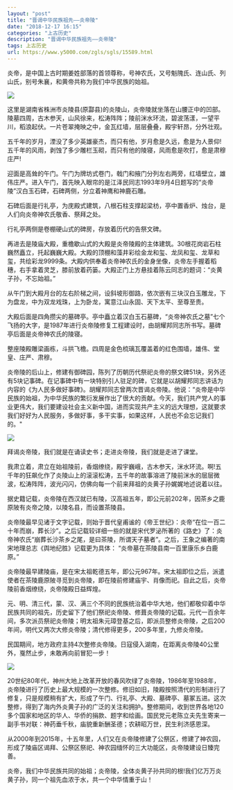```yaml
---
layout: "post"
title: "晋谒中华民族祖先——炎帝陵"
date: "2018-12-17 16:15"
categories: "上古历史"
description: "晋谒中华民族祖先——炎帝陵"
tags: 上古历史
url: https://www.y5000.com/zgls/sgls/15589.html
---
```






炎帝，是中国上古时期姜姓部落的首领尊称，号神农氏，又号魁隗氏、连山氏、列山氏，别号朱襄，和黄帝共称为我们中华民族的始祖。

![](https://img.y5000.com/uploads/allimg/170301/8-1F301153433212.jpg)

这里是湖南省株洲市炎陵县(原酃县)的炎陵山，炎帝陵就坐落在山腰正中的凹部。陵墓四周，古木参天，山风徐来，松涛阵阵；陵前洣水环流，碧波荡漾，一望平川，稻浪起伏。一片苍翠掩映之中，金瓦红墙，层层叠叠，殿宇轩昂，分外壮观。

五千年的岁月，湮没了多少英雄豪杰，而只有他，岁月愈是久远，愈是为人景仰!五千年的风雨，剥蚀了多少雕栏玉砌，而只有他的陵寝，风雨愈是吹打，愈是肃穆庄严!

迎面是高耸的午门。午门为牌坊式卷门，戟门和掖门分列左右两旁，红墙壁立，雄伟庄严。进入午门，首先映入眼帘的是江泽民同志1993年9月4日题写的“炎帝陵”汉白玉石碑，石碑两侧，分立着神鹰和神鹿石雕。

石碑后面是行礼亭，为庑殿式建筑，八根石柱支撑起梁枋，亭中置香炉、烛台，是人们向炎帝神农氏敬香、祭拜之处。

行礼亭两侧是卷棚硬山式的碑房，存放着历代的告祭文碑。

再进去是陵庙大殿，重檐歇山式的大殿是炎帝陵殿的主体建筑。30根花岗岩石柱巍然矗立，托起巍巍大殿。大殿的顶棚和藻井彩绘金龙和玺、龙凤和玺、龙草和玺，共绘彩龙9999条。大殿内供奉着炎帝神农氏的金身坐像，炎帝左手握着稻穗，右手拿着灵芝，膝前放着药篓。大殿正门上方悬挂着陈云同志的题词：“炎黄子孙，不忘始祖。”

从午门到大殿月台的左右阶梯之间，设斜坡形御路，依次嵌有三块汉白玉雕龙，下为盘龙，中为双龙戏珠，上为卧龙，寓意江山永固、天下太平、至尊至贵。

大殿后面是四角攒尖的墓碑亭。亭中矗立着汉白玉石墓碑，“炎帝神农氏之墓”七个飞扬的大字，是1987年进行炎帝陵修复工程建设时，由胡耀邦同志所书写。墓碑亭后面是炎帝神农氏的陵寝。

整座陵殿雕梁画栋，斗拱飞檐。四周是金色梳璃瓦覆盖着的红色围墙，雄伟、堂皇、庄严、肃穆。

炎帝陵的后山上，修建有御碑园，陈列了历朝历代祭祀炎帝的祭文碑51块，另外还有5块记事碑。在记事碑中有一块特别引人驻足的碑，它就是以胡耀邦同志讲话为内容的《为人民多做好事碑》。胡耀邦同志曾两次晋谒炎帝陵。他说：“炎帝是中华民族的始祖，为中华民族的繁衍发展作出了很大的贡献。今天，我们共产党人的事业更伟大，我们要建设社会主义新中国，进而实现共产主义的远大理想，这就要求我们好好为人民服务，多做好事，多干实事，如果这样，人民也不会忘记我们的。"

![](https://img.y5000.com/uploads/allimg/170301/8-1F301153425432.jpg)

拜谒炎帝陵，我们就是在诵读史书；走进炎帝陵，我们就是走进了课堂。

我肃立着，肃立在始祖陵前，香烟缭绕，殿宇巍峨，古木参天，洣水环流。啊!五千年的狂飙化作了炎陵山上的滚滚松涛，五千年的故事溶进了陵前洣水的层层微波，松涛阵阵，波光闪闪，仿佛向每一个前来拜祖的炎黄子孙娓娓地述说着以往。

据史籍记载，炎帝陵在西汉就已有陵，汉高祖五年，即公元前202年，因茶乡之鹿原陂有炎帝之陵，以陵名县，而设置茶陵县。

炎帝陵最早见诸于文字记载，则始于晋代皇甫谧的《帝王世纪》：炎帝“在位一百二十年而崩，葬长沙”。之后记载较详细一些的就是宋代罗泌所著的《路史》了：炎帝神农氏“崩葬长沙茶乡之尾，是曰茶陵，所谓天子墓者”。之后，王象之编著的南宋地理总志《舆地纪胜》记载更为具体：
“炎帝墓在茶陵县南一百里康乐乡白鹿原。”

炎帝陵最早建陵庙，是在宋太祖乾德五年，即公元967年。宋太祖即位之后，派遣使者在茶陵鹿原陂寻觅到炎帝陵，即在陵前修建庙宇、肖像而祀。自此之后，炎帝陵前香烟缭绕，炎帝陵殿日益辉煌。

元、明、清三代，蒙、汉、满三个不同的民族统治着中华大地，他们都敬仰着中华民族共同的祖先，历史留下了他们祭祀炎帝陵、修葺炎帝陵的记载。元代一百余年间，多次派员祭祀炎帝陵；明太祖朱元璋登基之后，即派员整修炎帝陵，之后200年间，明代又两次大修炎帝陵；清代修得更多，200多年里，九修炎帝陵。

民国期间，地方政府主持4次整修炎帝陵。日寇侵入湖南，在距离炎帝陵40公里外，戛然止步，未敢再向前冒犯一步！

![](https://img.y5000.com/uploads/allimg/170301/8-1F30115341OL.jpg)

20世纪80年代，神州大地上改革开放的春风吹绿了炎帝陵，1986年至1988年，炎帝陵进行了历史上最大规模的一次整修。修旧如旧，陵殿按照清代的形制进行了修复，只是规模稍有扩大，形成了午门、行礼亭、大殿、墓碑亭、墓冢五进。这次整修，得到了海内外炎黄子孙的广泛的关注和拥护。整修期间，收到世界各地120多个国家和地区的华人、华侨的捐款、题字和绘画。国民党元老陈立夫先生寄来一副手书对联：神药垂千秋，庙貌重新酬圣德；农耕昭万世，民生利济感恩深。

从2000年到2015年，十五年里，人们又在炎帝陵修建了公祭区，修建了神农园，形成了陵庙区谒拜、公祭区祭祀、神农园缅怀的三大功能区，炎帝陵建设日臻完善。

炎帝，我们中华民族共同的始祖；炎帝陵，全体炎黄子孙共同的根!我们亿万万炎黄子孙，同一个祖先血浓于水，共一个中华情重于山！

